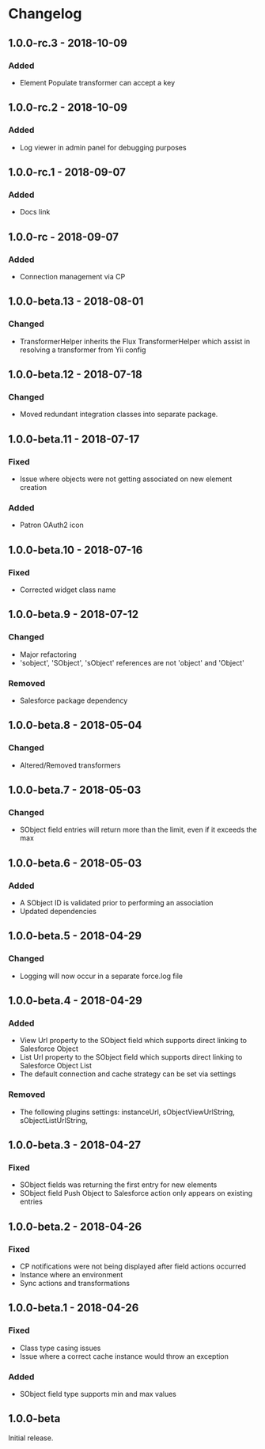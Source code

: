 Changelog
=========
## 1.0.0-rc.3 - 2018-10-09
### Added
- Element Populate transformer can accept a key

## 1.0.0-rc.2 - 2018-10-09
### Added
- Log viewer in admin panel for debugging purposes

## 1.0.0-rc.1 - 2018-09-07
### Added
- Docs link

## 1.0.0-rc - 2018-09-07
### Added
- Connection management via CP

## 1.0.0-beta.13 - 2018-08-01
### Changed
- TransformerHelper inherits the Flux TransformerHelper which assist in resolving a transformer from Yii config

## 1.0.0-beta.12 - 2018-07-18
### Changed
- Moved redundant integration classes into separate package.

## 1.0.0-beta.11 - 2018-07-17
### Fixed
- Issue where objects were not getting associated on new element creation

### Added
- Patron OAuth2 icon

## 1.0.0-beta.10 - 2018-07-16
### Fixed
- Corrected widget class name

## 1.0.0-beta.9 - 2018-07-12
### Changed
- Major refactoring
- 'sobject', 'SObject', 'sObject' references are not 'object' and 'Object'

### Removed
- Salesforce package dependency

## 1.0.0-beta.8 - 2018-05-04
### Changed
- Altered/Removed transformers

## 1.0.0-beta.7 - 2018-05-03
### Changed
- SObject field entries will return more than the limit, even if it exceeds the max

## 1.0.0-beta.6 - 2018-05-03
### Added
- A SObject ID is validated prior to performing an association
- Updated dependencies

## 1.0.0-beta.5 - 2018-04-29
### Changed
- Logging will now occur in a separate force.log file

## 1.0.0-beta.4 - 2018-04-29
### Added
- View Url property to the SObject field which supports direct linking to Salesforce Object
- List Url property to the SObject field which supports direct linking to Salesforce Object List
- The default connection and cache strategy can be set via settings

### Removed
- The following plugins settings: instanceUrl, sObjectViewUrlString, sObjectListUrlString, 

## 1.0.0-beta.3 - 2018-04-27
### Fixed
- SObject fields was returning the first entry for new elements
- SObject field Push Object to Salesforce action only appears on existing entries

## 1.0.0-beta.2 - 2018-04-26
### Fixed
- CP notifications were not being displayed after field actions occurred
- Instance where an environment 
- Sync actions and transformations

## 1.0.0-beta.1 - 2018-04-26
### Fixed
- Class type casing issues
- Issue where a correct cache instance would throw an exception

### Added
- SObject field type supports min and max values

## 1.0.0-beta
Initial release.